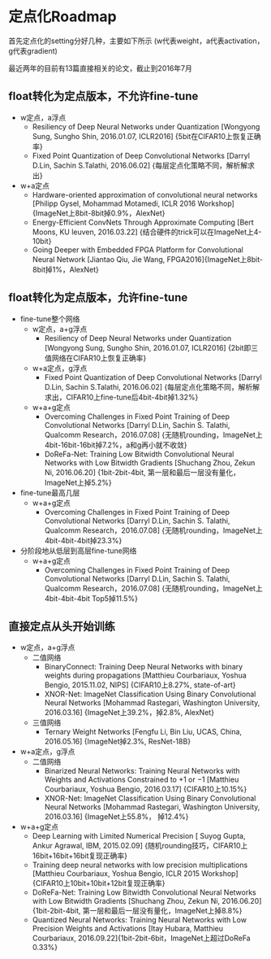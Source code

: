 # 定点化Roadmap
首先定点化的setting分好几种，主要如下所示 (w代表weight，a代表activation，g代表gradient)

最近两年的目前有13篇直接相关的论文，截止到2016年7月

## float转化为定点版本，不允许fine-tune
- w定点，a浮点
    - Resiliency of Deep Neural Networks under Quantization [Wongyong Sung, Sungho Shin, 2016.01.07, ICLR2016] {5bit在CIFAR10上恢复正确率}
    - Fixed Point Quantization of Deep Convolutional Networks [Darryl D.Lin, Sachin S.Talathi, 2016.06.02] {每层定点化策略不同，解析解求出}
- w+a定点
    - Hardware-oriented approximation of convolutional neural networks [Philipp Gysel, Mohammad Motamedi, ICLR 2016 Workshop] {ImageNet上8bit-8bit掉0.9%，AlexNet}
    - Energy-Efficient ConvNets Through Approximate Computing [Bert Moons, KU leuven, 2016.03.22] {结合硬件的trick可以在ImageNet上4-10bit}
    - Going Deeper with Embedded FPGA Platform for Convolutional Neural Network [Jiantao Qiu, Jie Wang, FPGA2016]{ImageNet上8bit-8bit掉1%，AlexNet}

## float转化为定点版本，允许fine-tune
- fine-tune整个网络
    - w定点，a+g浮点
        - Resiliency of Deep Neural Networks under Quantization [Wongyong Sung, Sungho Shin, 2016.01.07, ICLR2016] {2bit即三值网络在CIFAR10上恢复正确率}
    - w+a定点，g浮点
        - Fixed Point Quantization of Deep Convolutional Networks [Darryl D.Lin, Sachin S.Talathi, 2016.06.02] {每层定点化策略不同，解析解求出，CIFAR10上fine-tune后4bit-4bit掉1.32%}
    - w+a+g定点
        - Overcoming Challenges in Fixed Point Training of Deep Convolutional Networks [Darryl D.Lin, Sachin S. Talathi, Qualcomm Research，2016.07.08] {无随机rounding，ImageNet上4bit-16bit-16bit掉7.2%，a和g再小就不收敛}
        - DoReFa-Net: Training Low Bitwidth Convolutional Neural Networks with Low Bitwidth Gradients [Shuchang Zhou, Zekun Ni, 2016.06.20] {1bit-2bit-4bit, 第一层和最后一层没有量化，ImageNet上掉5.2%}
- fine-tune最高几层
    - w+a+g定点
        - Overcoming Challenges in Fixed Point Training of Deep Convolutional Networks [Darryl D.Lin, Sachin S. Talathi, Qualcomm Research，2016.07.08] {无随机rounding，ImageNet上4bit-4bit-4bit掉23.3%}
- 分阶段地从低层到高层fine-tune网络
    - w+a+g定点
        - Overcoming Challenges in Fixed Point Training of Deep Convolutional Networks [Darryl D.Lin, Sachin S. Talathi, Qualcomm Research，2016.07.08] {无随机rounding，ImageNet上4bit-4bit-4bit Top5掉11.5%}

## 直接定点从头开始训练
- w定点，a+g浮点
    - 二值网络
        - BinaryConnect: Training Deep Neural Networks with binary weights during propagations [Matthieu Courbariaux, Yoshua Bengio, 2015.11.02, NIPS] {CIFAR10上8.27%, state-of-art}
        - XNOR-Net: ImageNet Classification Using Binary Convolutional Neural Networks [Mohammad Rastegari, Washington University, 2016.03.16] {ImageNet上39.2%，掉2.8%, AlexNet}
    - 三值网络
        - Ternary Weight Networks [Fengfu Li, Bin Liu, UCAS, China, 2016.05.16] {ImageNet掉2.3%, ResNet-18B}
- w+a定点，g浮点
    - 二值网络
        - Binarized Neural Networks: Training Neural Networks with Weights and Activations Constrained to +1 or −1 [Matthieu Courbariaux, Yoshua Bengio, 2016.03.17] {CIFAR10上10.15%}
        - XNOR-Net: ImageNet Classification Using Binary Convolutional Neural Networks [Mohammad Rastegari, Washington University, 2016.03.16] {ImageNet上55.8%， 掉12.4%}
- w+a+g定点
    - Deep Learning with Limited Numerical Precision [ Suyog Gupta, Ankur Agrawal, IBM, 2015.02.09] {随机rounding技巧，CIFAR10上16bit+16bit+16bit复现正确率}
    - Training deep neural networks with low precision multiplications [Matthieu Courbariaux, Yoshua Bengio, ICLR 2015 Workshop] {CIFAR10上10bit+10bit+12bit复现正确率}
    - DoReFa-Net: Training Low Bitwidth Convolutional Neural Networks with Low Bitwidth Gradients [Shuchang Zhou, Zekun Ni, 2016.06.20] {1bit-2bit-4bit, 第一层和最后一层没有量化，ImageNet上掉8.8%}
    - Quantized Neural Networks: Training Neural Networks with Low Precision Weights and Activations [Itay Hubara, Matthieu Courbariaux, 2016.09.22]{1bit-2bit-6bit，ImageNet上超过DoReFa 0.33%}
